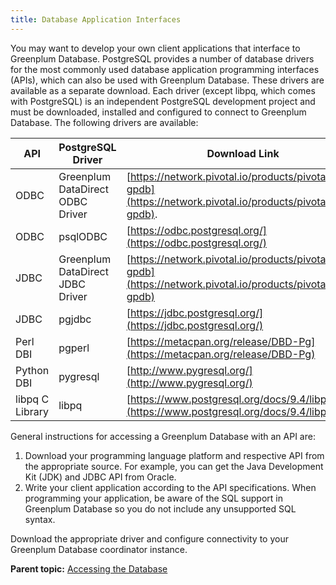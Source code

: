 ```yaml
---
title: Database Application Interfaces 
---
```


You may want to develop your own client applications that interface to Greenplum Database. PostgreSQL provides a number of database drivers for the most commonly used database application programming interfaces \(APIs\), which can also be used with Greenplum Database. These drivers are available as a separate download. Each driver \(except libpq, which comes with PostgreSQL\) is an independent PostgreSQL development project and must be downloaded, installed and configured to connect to Greenplum Database. The following drivers are available:

|API|PostgreSQL Driver|Download Link|
|---|-----------------|-------------|
|ODBC|Greenplum DataDirect ODBC Driver|[https://network.pivotal.io/products/pivotal-gpdb](https://network.pivotal.io/products/pivotal-gpdb).|
|ODBC|psqlODBC|[https://odbc.postgresql.org/](https://odbc.postgresql.org/)|
|JDBC|Greenplum DataDirect JDBC Driver|[https://network.pivotal.io/products/pivotal-gpdb](https://network.pivotal.io/products/pivotal-gpdb)|
|JDBC|pgjdbc|[https://jdbc.postgresql.org/](https://jdbc.postgresql.org/)|
|Perl DBI|pgperl|[https://metacpan.org/release/DBD-Pg](https://metacpan.org/release/DBD-Pg)|
|Python DBI|pygresql|[http://www.pygresql.org/](http://www.pygresql.org/)|
|libpq C Library|libpq|[https://www.postgresql.org/docs/9.4/libpq.html](https://www.postgresql.org/docs/9.4/libpq.html)|

General instructions for accessing a Greenplum Database with an API are:

1.  Download your programming language platform and respective API from the appropriate source. For example, you can get the Java Development Kit \(JDK\) and JDBC API from Oracle.
2.  Write your client application according to the API specifications. When programming your application, be aware of the SQL support in Greenplum Database so you do not include any unsupported SQL syntax.

Download the appropriate driver and configure connectivity to your Greenplum Database coordinator instance.

**Parent topic:** [Accessing the Database](../../access_db/topics/g-accessing-the-database.html)

